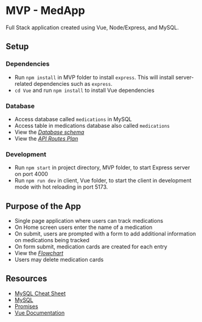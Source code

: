 # MVP - MedApp

Full Stack application created using Vue, Node/Express, and MySQL.

## Setup

### Dependencies

- Run `npm install` in MVP folder to install `express`. This will install server-related dependencies such as `express`.
- `cd Vue` and run `npm install` to‌ install Vue dependencies

### Database

- Access database called `medications` in MySQL
- Access table in medications database also called `medications`
- View the [_Database schema_](public/images/database_schema.png)
- View the [_API Routes Plan_](public/images/MedApp_routes.pdf)

### Development

- Run `npm start` in project directory, MVP folder, to start Express server on port 4000
- Run `npm run dev` in client, Vue folder, to start the client in development mode with hot reloading in port 5173.

## Purpose of the App

- Single page application where users can track medications
- On Home screen users enter the name of a medication
- On submit, users are prompted with a form to add additional information on medications being tracked
- On form submit, medication cards are created for each entry
- View the [_Flowchart_](public/images/flowchart.png)
- Users may delete medication cards

## Resources

- [MySQL Cheat Sheet](http://www.mysqltutorial.org/mysql-cheat-sheet.aspx)
- [MySQL](https://dev.mysql.com/doc/refman/8.0/en/database-use.html)
- [Promises](https://developer.mozilla.org/en-US/docs/Web/JavaScript/Reference/Global_Objects/Promise)
- [Vue Documentation](https://vuejs.org/guide/introduction.html)
